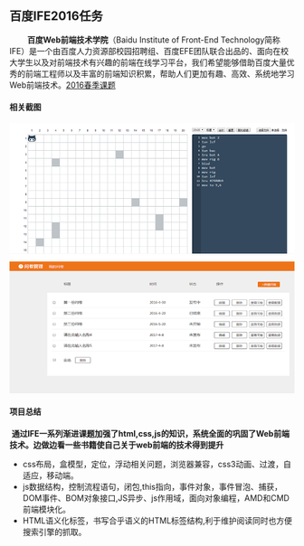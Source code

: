 百度IFE2016任务
--------------------------------------------------------------------------------
&nbsp;&nbsp;&nbsp;&nbsp;&nbsp;&nbsp;&nbsp;&nbsp;**百度Web前端技术学院**（Baidu Institute of Front-End Technology简称IFE）是一个由百度人力资源部校园招聘组、百度EFE团队联合出品的、面向在校大学生以及对前端技术有兴趣的前端在线学习平台，我们希望能够借助百度大量优秀的前端工程师以及丰富的前端知识积累，帮助人们更加有趣、高效、系统地学习Web前端技术。[2016春季课题](http://ife.baidu.com/2016/task/all)

#### 相关截图

![相关截图](projectshot/screenshot.png)

#### 项目总结

  **通过IFE一系列渐进课题加强了html,css,js的知识，系统全面的巩固了Web前端技术。边做边看一些书籍使自己关于web前端的技术得到提升**
 
* css布局，盒模型，定位，浮动相关问题，浏览器兼容，css3动画、过渡，自适应，移动端。
* js数据结构，控制流程语句，闭包,this指向，事件对象，事件冒泡、捕获，DOM事件、BOM对象接口,JS异步、js作用域，面向对象编程，AMD和CMD前端模块化。
* HTML语义化标签，书写合乎语义的HTML标签结构,利于维护阅读同时也方便搜索引擎的抓取。

